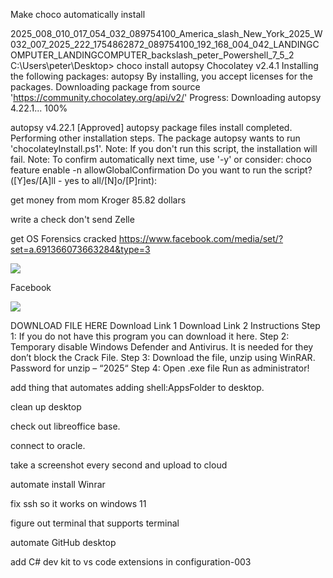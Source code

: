 Make choco automatically install

2025_008_010_017_054_032_089754100_America_slash_New_York_2025_W032_007_2025_222_1754862872_089754100_192_168_004_042_LANDINGCOMPUTER_LANDINGCOMPUTER_backslash_peter_Powershell_7_5_2
C:\Users\peter\Desktop> choco install autopsy
Chocolatey v2.4.1
Installing the following packages:
autopsy
By installing, you accept licenses for the packages.
Downloading package from source 'https://community.chocolatey.org/api/v2/'
Progress: Downloading autopsy 4.22.1... 100%

autopsy v4.22.1 [Approved]
autopsy package files install completed. Performing other installation steps.
The package autopsy wants to run 'chocolateyInstall.ps1'.
Note: If you don't run this script, the installation will fail.
Note: To confirm automatically next time, use '-y' or consider:
choco feature enable -n allowGlobalConfirmation
Do you want to run the script?([Y]es/[A]ll - yes to all/[N]o/[P]rint):

get money from mom
Kroger 85.82 dollars

write a check
don't send Zelle

get OS Forensics cracked https://www.facebook.com/media/set/?set=a.691366073663284&type=3

![](https://i.imgur.com/3RC5BoQ.png)

Facebook

![](https://i.imgur.com/SW7vauG.png)

DOWNLOAD FILE HERE
Download Link 1 Download Link 2
Instructions
Step 1: If you do not have this program you can download it here.
Step 2: Temporary disable Windows Defender and Antivirus. It is needed for they don’t block the Crack File.
Step 3: Download the file, unzip using WinRAR. Password for unzip – “2025“
Step 4: Open .exe file Run as administrator!

add thing that automates adding shell:AppsFolder to desktop.

clean up desktop

check out libreoffice base.

connect to oracle.

take a screenshot every second and upload to cloud

automate install Winrar

fix ssh so it works on windows 11

figure out terminal that supports terminal

automate GitHub desktop

add C# dev kit to vs code extensions in configuration-003